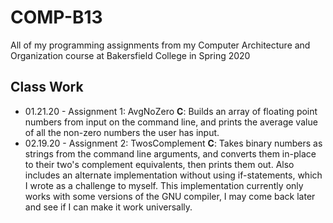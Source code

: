 # COMP-B13
All of my programming assignments from my Computer Architecture and Organization course at Bakersfield College in Spring 2020

Class Work
----------
  - 01.21.20  - Assignment 1: AvgNoZero **C**: Builds an array of floating point numbers from input on the command line, and prints the average value of all the non-zero numbers the user has input.
  - 02.19.20  - Assignment 2: TwosComplement **C**: Takes binary numbers as strings from the command line arguments, and converts them in-place to their two's complement equivalents, then prints them out. Also includes an alternate implementation without using if-statements, which I wrote as a challenge to myself. This implementation currently only works with some versions of the GNU compiler, I may come back later and see if I can make it work universally.

